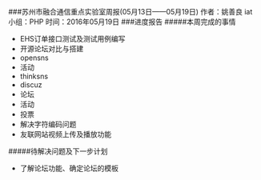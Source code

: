 ###苏州市融合通信重点实验室周报(05月13日——05月19日)
	作者：姚善良 iat                   小组：PHP                        时间：2016年05月19日
###进度报告
#####本周完成的事情
* EHS订单接口测试及测试用例编写
* 开源论坛对比与搭建
 * opensns
  * 活动
 * thinksns
 * discuz
  * 论坛
  * 活动
  * 投票
  * 解决字符编码问题
* 友联网站视频上传及播放功能

#####待解决问题及下一步计划
* 了解论坛功能、确定论坛的模板
